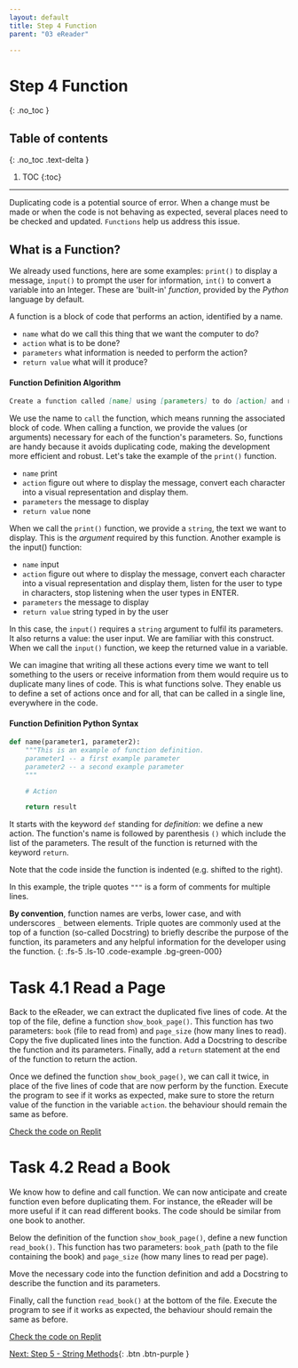 ```yaml
---
layout: default
title: Step 4 Function
parent: "03 eReader"

---
```


# Step 4 Function
{: .no_toc }

## Table of contents
{: .no_toc .text-delta }

1. TOC
{:toc}

---


Duplicating code is a potential source of error. When a change must be made or when the code is not behaving as expected, several places need to be checked and updated. `Functions` help us address this issue.

## What is a Function?

We already used functions, here are some examples: `print()` to display a message, `input()` to prompt the user for information, `int()` to convert a variable into an Integer. These are 'built-in' _function_, provided by the _Python_ language by default.

A function is a block of code that performs an action, identified by a name.

* `name` what do we call this thing that we want the computer to do? 
* `action` what is to be done?
* `parameters` what information is needed to perform the action?
* `return value` what will it produce?

#### Function Definition Algorithm

```markdown
Create a function called [name] using [parameters] to do [action] and return [result].
```

We use the name to `call` the function, which means running the associated block of code. When calling a function, we provide the values (or arguments) necessary for each of the function's parameters. So, functions are handy because it avoids duplicating code, making the development more efficient and robust. Let's take the example of the `print()` function.

* `name` print
* `action` figure out where to display the message, convert each character into a visual representation and display them.
* `parameters` the message to display
* `return value` none

When we call the `print()` function, we provide a `string`, the text we want to display. This is the _argument_ required by this function. Another example is the input() function:

* `name` input
* `action` figure out where to display the message, convert each character into a visual representation and display them, listen for the user to type in characters, stop listening when the user types in ENTER.
* `parameters` the message to display
* `return value` string typed in by the user

In this case, the `input()` requires a `string` argument to fulfil its parameters. It also returns a value: the user input. We are familiar with this construct. When we call the `input()` function, we keep the returned value in a variable.

We can imagine that writing all these actions every time we want to tell something to the users or receive information from them would require us to duplicate many lines of code. This is what functions solve. They enable us to define a set of actions once and for all, that can be called in a single line, everywhere in the code.

#### Function Definition Python Syntax

```python
def name(parameter1, parameter2):
    """This is an example of function definition.
    parameter1 -- a first example parameter
    parameter2 -- a second example parameter
    """

    # Action

    return result
```

It starts with the keyword `def` standing for _definition_: we define a new action. The function's name is followed by parenthesis `()` which include the list of the parameters. The result of the function is returned with the keyword `return`.

Note that the code inside the function is indented (e.g. shifted to the right).

In this example, the triple quotes `"""` is a form of comments for multiple lines.

**By convention**, function names are verbs, lower case, and with underscores `_` between elements. Triple quotes are commonly used at the top of a function (so-called Docstring) to briefly describe the purpose of the function, its parameters and any helpful information for the developer using the function.
{: .fs-5 .ls-10 .code-example .bg-green-000}

# Task 4.1 Read a Page

Back to the eReader, we can extract the duplicated five lines of code. At the top of the file, define a function `show_book_page()`. This function has two parameters: `book` (file to read from) and `page_size` (how many lines to read). Copy the five duplicated lines into the function. Add a Docstring to describe the function and its parameters. Finally, add a `return` statement at the end of the function to return the action.

Once we defined the function `show_book_page()`, we can call it twice, in place of the five lines of code that are now perform by the function. Execute the program to see if it works as expected, make sure to store the return value of the function in the variable `action`. the behaviour should remain the same as before.

[Check the code on Replit](https://repl.it/@IO1075/03-ereader-step4-1)

# Task 4.2 Read a Book

We know how to define and call function. We can now anticipate and create function even before duplicating them. For instance, the eReader will be more useful if it can read different books. The code should be similar from one book to another.

Below the definition of the function `show_book_page()`, define a new function `read_book()`. This function has two parameters: `book_path` (path to the file containing the book) and `page_size` (how many lines to read per page).

Move the necessary code into the function definition and add a Docstring to describe the function and its parameters.

Finally, call the function `read_book()` at the bottom of the file. Execute the program to see if it works as expected, the behaviour should remain the same as before.

[Check the code on Replit](https://repl.it/@IO1075/03-ereader-step4-2)


[Next: Step 5 - String Methods]({{site.baseurl}}/assignments/03-ereader/step5){: .btn .btn-purple }